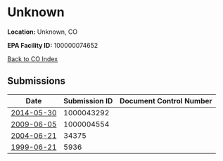 # Unknown

**Location:** Unknown, CO

**EPA Facility ID:** 100000074652

[Back to CO Index](../../index.md)

## Submissions

| Date | Submission ID | Document Control Number |
|------|--------------|-------------------------|
| [2014-05-30](submissions/1000043292.md) | 1000043292 |  |
| [2009-06-05](submissions/1000004554.md) | 1000004554 |  |
| [2004-06-21](submissions/34375.md) | 34375 |  |
| [1999-06-21](submissions/5936.md) | 5936 |  |
